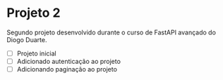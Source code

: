 # Projeto 2

Segundo projeto desenvolvido durante o curso de FastAPI avançado do Diogo Duarte.

- [ ] Projeto inicial
- [ ] Adicionado autenticação ao projeto
- [ ] Adicionando paginação ao projeto

